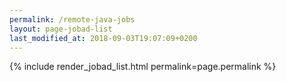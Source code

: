 ```yaml
---
permalink: /remote-java-jobs
layout: page-jobad-list
last_modified_at: 2018-09-03T19:07:09+0200
---
```

{% include render_jobad_list.html permalink=page.permalink %}
